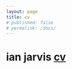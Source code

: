 ```yaml
---
layout: page
title: cv
# published: false
# permalink: /docs/
---
```


# ian jarvis [cv](../assets/IanJarvis_2024-r.pdf)
